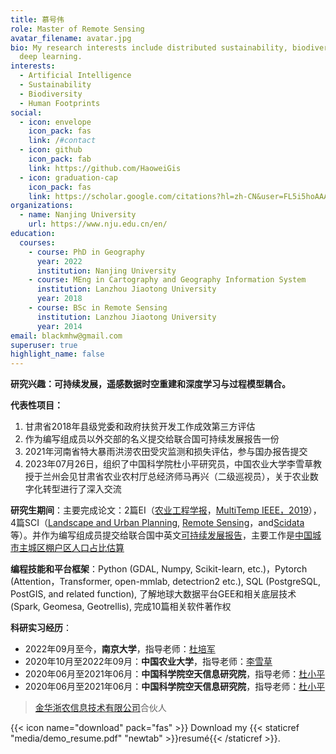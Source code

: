 ```yaml
---
title: 慕号伟
role: Master of Remote Sensing
avatar_filename: avatar.jpg
bio: My research interests include distributed sustainability, biodiversity and
  deep learning.
interests:
  - Artificial Intelligence
  - Sustainability
  - Biodiversity
  - Human Footprints
social:
  - icon: envelope
    icon_pack: fas
    link: /#contact
  - icon: github
    icon_pack: fab
    link: https://github.com/HaoweiGis
  - icon: graduation-cap
    icon_pack: fas
    link: https://scholar.google.com/citations?hl=zh-CN&user=FL5i5hoAAAAJ
organizations:
  - name: Nanjing University
    url: https://www.nju.edu.cn/en/
education:
  courses:
    - course: PhD in Geography
      year: 2022
      institution: Nanjing University
    - course: MEng in Cartography and Geography Information System
      institution: Lanzhou Jiaotong University
      year: 2018
    - course: BSc in Remote Sensing
      institution: Lanzhou Jiaotong University
      year: 2014
email: blackmhw@gmail.com
superuser: true
highlight_name: false
---
```

**研究兴趣：可持续发展，遥感数据时空重建和深度学习与过程模型耦合。**

**代表性项目：**

1. 甘肃省2018年县级党委和政府扶贫开发工作成效第三方评估
2. 作为编写组成员以外交部的名义提交给联合国可持续发展报告一份
3. 2021年河南省特大暴雨洪涝农田受灾监测和损失评估，参与国办报告提交
4. 2﻿023年07月26日，组织了中国科学院杜小平研究员，中国农业大学李雪草教授于兰州会见甘肃省农业农村厅总经济师马再兴（二级巡视员），关于农业数字化转型进行了深入交流

**研究生期间**：主要完成论文：2篇EI（[农业工程学报](https://www.3slab.com/publication/%E5%9F%BA%E4%BA%8E%E5%8D%B7%E7%A7%AF%E7%A5%9E%E7%BB%8F%E7%BD%91%E7%BB%9C%E7%9A%84%E4%B8%AD%E5%9B%BD%E5%8C%97%E6%96%B9%E5%86%AC%E5%B0%8F%E9%BA%A6%E9%81%A5%E6%84%9F%E4%BC%B0%E4%BA%A7/)，[MultiTemp IEEE，2019](https://www.3slab.com/publication/winter-wheat-yield-estimation-from-multitemporal-remote-sensing-images-based-on-convolutional-neural-networks/)），4篇SCI（[Landscape and Urban Planning](https://www.sciencedirect.com/science/article/abs/pii/S0169204621002681), [Remote Sensing](https://www.mdpi.com/2072-4292/13/9/1849)，[](https://www.3slab.com/publication/evaluating-urban-community-sustainability-by-integrating-housing-ecosystem-services-and-landscape-configuration/)and[Scidata](https://www.nature.com/articles/s41597-022-01284-8)等）。并作为编写组成员提交给联合国中英文[可持续发展报告](https://www.fmprc.gov.cn/web/ziliao_674904/zt_674979/dnzt_674981/qtzt/2030kcxfzyc_686343/P020200927634068540177.pdf)，主要工作是[中国城市主城区棚户区人口占比估算](https://www.3slab.com/project/example/)

**编程技能和平台框架**：Python (GDAL, Numpy, Scikit-learn, etc.)，Pytorch (Attention，Transformer, open-mmlab, detectrion2 etc.), SQL (PostgreSQL, PostGIS, and related function), 了解地球大数据平台GEE和相关底层技术 (Spark, Geomesa, Geotrellis), 完成10篇相关软件著作权

**科研实习经历**：

* 2022年09月至今，**南京大学**，指导老师：[杜培军](https://sgos.nju.edu.cn/dpj/list.htm)[](https://clst.cau.edu.cn/art/2020/10/29/art_31196_714203.html)
* 2020年10月至2022年09月：**中国农业大学**，指导老师：[李雪草](https://clst.cau.edu.cn/art/2020/10/29/art_31196_714203.html)
* 2020年06月至2021年06月：**中国科学院空天信息研究院**，指导老师：[杜小平](http://www.cbas.ac.cn/rcdw/yjy/202109/t20210901_660325.html)
* 2020年06月至2021年06月：**中国科学院空天信息研究院**，指导老师：[杜小平](http://www.cbas.ac.cn/rcdw/yjy/202109/t20210901_660325.html)

> [金华浙农信息技术有限公司](https://www.uav-image.com/#/cloud/home)合伙人

{{< icon name="download" pack="fas" >}} Download my {{< staticref "media/demo_resume.pdf" "newtab" >}}resumé{{< /staticref >}}.